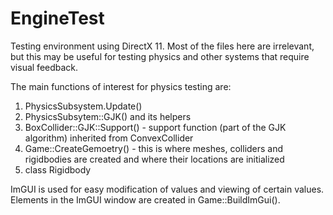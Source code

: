 # EngineTest

Testing environment using DirectX 11. Most of the files here are irrelevant, but this may be useful for testing physics and other systems that require visual feedback.

The main functions of interest for physics testing are:
1. PhysicsSubsystem.Update()
2. PhysicsSubsytem::GJK() and its helpers
3. BoxCollider::GJK::Support() - support function (part of the GJK algorithm) inherited from ConvexCollider
4. Game::CreateGemoetry() - this is where meshes, colliders and rigidbodies are created and where their locations are initialized
5. class Rigidbody

ImGUI is used for easy modification of values and viewing of certain values. Elements in the ImGUI window are created in Game::BuildImGui().
